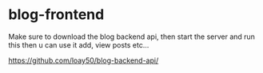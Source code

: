 # blog-frontend

Make sure to download the blog backend api, then start the server and run this then u can use it add, view posts etc...

https://github.com/loay50/blog-backend-api/

